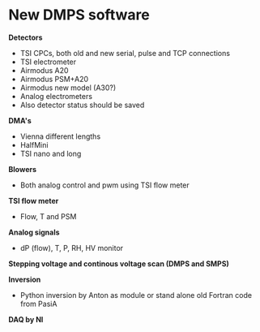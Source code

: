 # New DMPS software

**Detectors**
- TSI CPCs, both old and new serial, pulse and TCP connections
- TSI electrometer
- Airmodus A20
- Airmodus PSM+A20
- Airmodus new model (A30?)
- Analog electrometers
- Also detector status should be saved

**DMA's**
- Vienna different lengths
- HalfMini
- TSI nano and long

**Blowers**
- Both analog control and pwm using TSI flow meter

**TSI flow meter**
- Flow, T and PSM

**Analog signals**
- dP (flow), T, P, RH, HV monitor

**Stepping voltage and continous voltage scan (DMPS and SMPS)**

**Inversion**
- Python inversion by Anton as module or stand alone old Fortran code from PasiA

**DAQ by NI**



